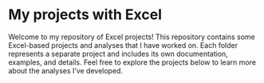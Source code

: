 # My projects with Excel

Welcome to my repository of Excel projects! This repository contains some Excel-based projects and analyses that I have worked on. Each folder represents a separate project and includes its own documentation, examples, and details. Feel free to explore the projects below to learn more about the analyses I’ve developed.
